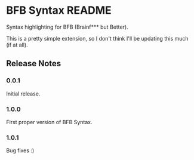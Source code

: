 # BFB Syntax README

Syntax highlighting for BFB (Brainf*** but Better).

This is a pretty simple extension, so I don't think I'll be updating this much
(if at all).

## Release Notes

### 0.0.1

Initial release.

### 1.0.0

First proper version of BFB Syntax.

### 1.0.1

Bug fixes :)
